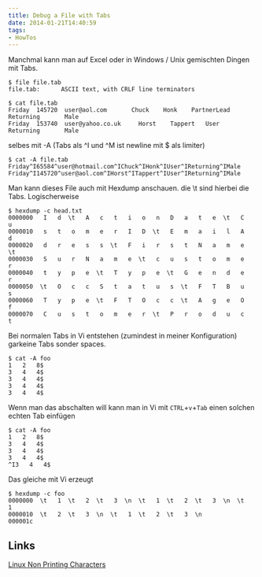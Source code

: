 ```yaml
---
title: Debug a File with Tabs
date: 2014-01-21T14:40:59
tags:
- HowTos
---
```


Manchmal kann man auf Excel oder in Windows / Unix gemischten Dingen mit
Tabs.

```
$ file file.tab
file.tab:      ASCII text, with CRLF line terminators
```

```
$ cat file.tab
Friday  145720  user@aol.com       Chuck    Honk    PartnerLead     Returning       Male
Friday  153740  user@yahoo.co.uk     Horst    Tappert   User    Returning       Male
```

selbes mit -A (Tabs als ^I und ^M ist newline mit $ als limiter)

```
$ cat -A file.tab
Friday^I65584^user@hotmail.com^IChuck^IHonk^IUser^IReturning^IMale
Friday^I145720^user@aol.com^IHorst^ITappert^IUser^IReturning^IMale
```

Man kann dieses File auch mit Hexdump anschauen. die \\t sind hierbei die
Tabs. Logischerweise

```
$ hexdump -c head.txt
0000000   I   d  \t   A   c   t   i   o   n   D   a   t   e  \t   C   u
0000010   s   t   o   m   e   r   I   D  \t   E   m   a   i   l   A   d
0000020   d   r   e   s   s  \t   F   i   r   s   t   N   a   m   e  \t
0000030   S   u   r   N   a   m   e  \t   c   u   s   t   o   m   e   r
0000040   t   y   p   e  \t   T   y   p   e  \t   G   e   n   d   e   r
0000050  \t   O   c   c   S   t   a   t   u   s  \t   F   T   B   u   s
0000060   T   y   p   e  \t   F   T   O   c   c  \t   A   g   e   O   f
0000070   C   u   s   t   o   m   e   r  \t   P   r   o   d   u   c   t
```

Bei normalen Tabs in Vi entstehen (zumindest in meiner Konfiguration)
garkeine Tabs sonder spaces.

```
$ cat -A foo
1   2   8$
3   4   4$
3   4   4$
3   4   4$
3   4   4$
```

Wenn man das abschalten will kann man in Vi mit `CTRL`+`v`+`Tab` einen
solchen echten Tab einfügen

```
$ cat -A foo
1   2   8$
3   4   4$
3   4   4$
3   4   4$
^I3   4   4$
```

Das gleiche mit Vi erzeugt

```
$ hexdump -c foo
0000000  \t   1  \t   2  \t   3  \n  \t   1  \t   2  \t   3  \n  \t   1
0000010  \t   2  \t   3  \n  \t   1  \t   2  \t   3  \n
000001c
```

## Links

[Linux Non Printing Characters](http://www.if-not-true-then-false.com/2011/linux-display-show-file-contents-tabs-line-breaks-non-printing-characters/)
